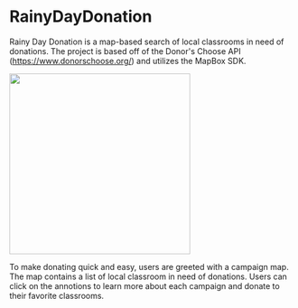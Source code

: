 # RainyDayDonation

Rainy Day Donation is a map-based search of local classrooms in need of donations. The project is based off of the Donor's Choose API (https://www.donorschoose.org/) and utilizes the MapBox SDK. 

<img src="https://github.com/SimoneGrant/RainyDayDonation/blob/master/rainydemo.gif" width="320" />

To make donating quick and easy, users are greeted with a campaign map. The map contains a list of local classroom in need of donations. Users can click on the annotions to learn more about each campaign and donate to their favorite classrooms. 
